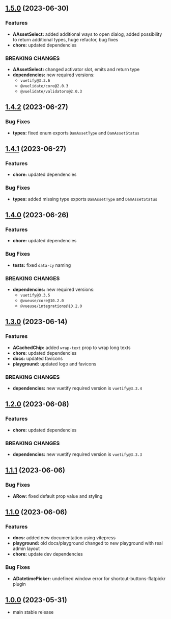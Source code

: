 ## [1.5.0](https://github.com/anzusystems/common-admin/compare/1.4.2...1.5.0) (2023-06-30)

### Features
* **AAssetSelect:** added additional ways to open dialog, added possibility to return additional types, huge refactor, bug fixes
* **chore:** updated dependencies

### BREAKING CHANGES
* **AAssetSelect:** changed activator slot, emits and return type
* **dependencies:** new required versions:
  * `vuetify@3.3.6`
  * `@vuelidate/core@2.0.3`
  * `@vuelidate/validators@2.0.3`

## [1.4.2](https://github.com/anzusystems/common-admin/compare/1.4.1...1.4.2) (2023-06-27)

### Bug Fixes
* **types:** fixed enum exports `DamAssetType` and `DamAssetStatus`

## [1.4.1](https://github.com/anzusystems/common-admin/compare/1.4.0...1.4.1) (2023-06-27)

### Features
* **chore:** updated dependencies

### Bug Fixes
* **types:** added missing type exports `DamAssetType` and `DamAssetStatus`

## [1.4.0](https://github.com/anzusystems/common-admin/compare/1.3.0...1.4.0) (2023-06-26)

### Features
* **chore:** updated dependencies

### Bug Fixes
* **tests:** fixed `data-cy` naming

### BREAKING CHANGES
* **dependencies:** new required versions:
  * `vuetify@3.3.5`
  * `@vueuse/core@10.2.0`
  * `@vueuse/integrations@10.2.0`

## [1.3.0](https://github.com/anzusystems/common-admin/compare/1.2.0...1.3.0) (2023-06-14)

### Features
* **ACachedChip:** added `wrap-text` prop to wrap long texts
* **chore:** updated dependencies
* **docs:** updated favicons
* **playground:** updated logo and favicons

### BREAKING CHANGES
* **dependencies:** new vuetify required version is `vuetify@3.3.4`

## [1.2.0](https://github.com/anzusystems/common-admin/compare/1.1.1...1.2.0) (2023-06-08)

### Features
* **chore:** updated dependencies

### BREAKING CHANGES
* **dependencies:** new vuetify required version is `vuetify@3.3.3`

## [1.1.1](https://github.com/anzusystems/common-admin/compare/1.1.0...1.1.1) (2023-06-06)

### Bug Fixes
* **ARow:** fixed default prop value and styling

## [1.1.0](https://github.com/anzusystems/common-admin/compare/1.0.0...1.1.0) (2023-06-06)

### Features
* **docs:** added new documentation using vitepress
* **playground:** old docs/playground changed to new playground with real admin layout
* **chore:** update dev dependencies

### Bug Fixes
* **ADatetimePicker:** undefined window error for shortcut-buttons-flatpickr plugin

## [1.0.0](https://github.com/anzusystems/common-admin/compare/594d9eaf0245a3d09a434304d93bb94c8632bb80...1.0.0) (2023-05-31)

* main stable release
